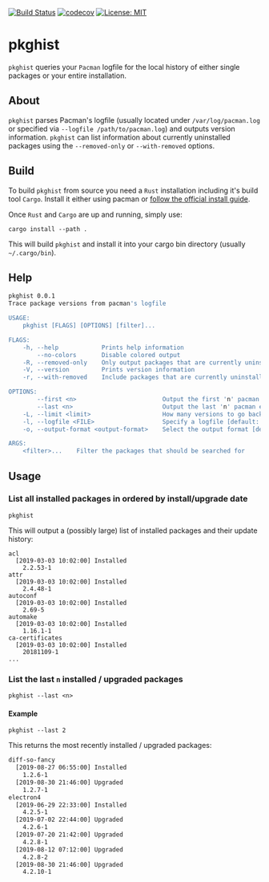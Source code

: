 [![Build Status](https://travis-ci.org/herzrasen/pkghist.svg?branch=master)](https://travis-ci.org/herzrasen/pkghist)
[![codecov](https://codecov.io/gh/herzrasen/pkghist/branch/master/graph/badge.svg)](https://codecov.io/gh/herzrasen/pkghist)
[![License: MIT](https://img.shields.io/badge/License-MIT-blue.svg)](https://github.com/herzrasen/pkghist/blob/master/LICENSE)

# pkghist
`pkghist` queries your `Pacman` logfile for the local history of either single packages or your entire installation.

## About
`pkghist` parses Pacman's logfile (usually located under `/var/log/pacman.log` or specified via `--logfile /path/to/pacman.log`) and outputs version information. 
`pkghist` can list information about currently uninstalled packages using the `--removed-only` or `--with-removed` options. 

## Build
To build `pkghist` from source you need a `Rust` installation including it's build tool `Cargo`. 
Install it either using pacman or [follow the official install guide](https://www.rust-lang.org/tools/install).

Once `Rust` and `Cargo` are up and running, simply use:
```
cargo install --path .
```

This will build `pkghist` and install it into your cargo bin directory (usually `~/.cargo/bin`).

## Help
```bash
pkghist 0.0.1
Trace package versions from pacman's logfile

USAGE:
    pkghist [FLAGS] [OPTIONS] [filter]...

FLAGS:
    -h, --help            Prints help information
        --no-colors       Disable colored output
    -R, --removed-only    Only output packages that are currently uninstalled
    -V, --version         Prints version information
    -r, --with-removed    Include packages that are currently uninstalled

OPTIONS:
        --first <n>                        Output the first 'n' pacman events
        --last <n>                         Output the last 'n' pacman events
    -L, --limit <limit>                    How many versions to go back in report
    -l, --logfile <FILE>                   Specify a logfile [default: /var/log/pacman.log]
    -o, --output-format <output-format>    Select the output format [default: plain]  [possible values: json, plain]

ARGS:
    <filter>...    Filter the packages that should be searched for
```

## Usage
### List all installed packages in ordered by install/upgrade date
```
pkghist 
```

This will output a (possibly large) list of installed packages and their update history:
```
acl
  [2019-03-03 10:02:00] Installed
    2.2.53-1
attr
  [2019-03-03 10:02:00] Installed
    2.4.48-1
autoconf
  [2019-03-03 10:02:00] Installed
    2.69-5
automake
  [2019-03-03 10:02:00] Installed
    1.16.1-1
ca-certificates
  [2019-03-03 10:02:00] Installed
    20181109-1
...
```

### List the last `n` installed / upgraded packages
```
pkghist --last <n>
```

#### Example
```
pkghist --last 2
```

This returns the most recently installed / upgraded packages:

```bash
diff-so-fancy
  [2019-08-27 06:55:00] Installed
    1.2.6-1
  [2019-08-30 21:46:00] Upgraded
    1.2.7-1
electron4
  [2019-06-29 22:33:00] Installed
    4.2.5-1
  [2019-07-02 22:44:00] Upgraded
    4.2.6-1
  [2019-07-20 21:42:00] Upgraded
    4.2.8-1
  [2019-08-12 07:12:00] Upgraded
    4.2.8-2
  [2019-08-30 21:46:00] Upgraded
    4.2.10-1
```
